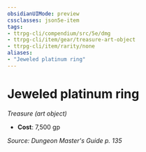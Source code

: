 ```yaml
---
obsidianUIMode: preview
cssclasses: json5e-item
tags:
- ttrpg-cli/compendium/src/5e/dmg
- ttrpg-cli/item/gear/treasure-art-object
- ttrpg-cli/item/rarity/none
aliases: 
- "Jeweled platinum ring"
---
```

# Jeweled platinum ring
*Treasure (art object)*  


- **Cost**: 7,500 gp

*Source: Dungeon Master's Guide p. 135*